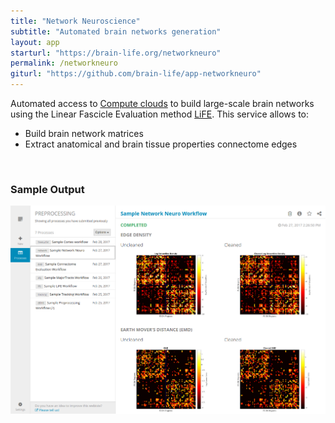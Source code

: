 ```yaml
---
title: "Network Neuroscience"
subtitle: "Automated brain networks generation"
layout: app
starturl: "https://brain-life.org/networkneuro"
permalink: /networkneuro
giturl: "https://github.com/brain-life/app-networkneuro"
---
```


Automated access to [Compute clouds](https://jetstream-cloud.org) to build large-scale brain networks using the Linear Fascicle Evaluation method [LiFE](http://francopestilli.github.io/life/). This service allows to:

* Build brain network matrices
* Extract anatomical and brain tissue properties connectome edges

<br>
<h3>Sample Output</h3>
<center>
<img src="/images/screenshots/networkneuro.png" class="screenshot">
</center>
<br>
